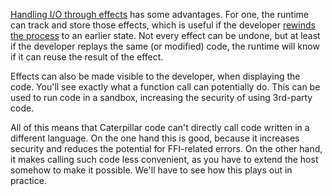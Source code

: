 [Handling I/O through effects](/daily/2024-07-02) has some advantages. For one,
the runtime can track and store those effects, which is useful if the developer
[rewinds the process](/daily/2024-04-18) to an earlier state. Not every effect
can be undone, but at least if the developer replays the same (or modified)
code, the runtime will know if it can reuse the result of the effect.

Effects can also be made visible to the developer, when displaying the code.
You'll see exactly what a function call can potentially do. This can be used to
run code in a sandbox, increasing the security of using 3rd-party code.

All of this means that Caterpillar code can't directly call code written in a
different language. On the one hand this is good, because it increases security
and reduces the potential for FFI-related errors. On the other hand, it makes
calling such code less convenient, as you have to extend the host somehow to
make it possible. We'll have to see how this plays out in practice.
